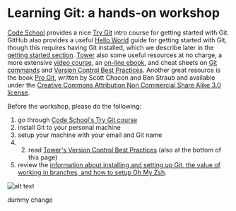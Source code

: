 # Learning Git: a hands-on workshop

[Code School](https://www.codeschool.com) provides a nice [Try Git](https://www.codeschool.com/courses/try-git) intro course for getting started with Git.  GitHub also provides a useful [Hello World](https://guides.github.com/activities/hello-world/) guide for getting started with Git, though this requires having Git installed, which we describe later in the [getting started section](https://github.com/CCP-SAS/learning_git_workshop/tree/master/getting_started).  [Tower](https://www.git-tower.com/?utm_source=learn-git&utm_medium=navigation&utm_campaign=learn-git) also some useful resources at no charge, a more extensive [video course](https://www.git-tower.com/learn/git/videos#episodes), an [on-line ebook](https://www.git-tower.com/learn/git/ebook/en/command-line/introduction), and cheat sheets on [Git commands](https://www.git-tower.com/learn/content/02-cheat-sheets/01-git/git-cheat-sheet-large01.png) and [Version Control Best Practices](https://www.git-tower.com/learn/content/02-cheat-sheets/01-git/git-cheat-sheet-large02.png). Another great resource is the book [Pro Git](https://git-scm.com/book/en/v2), written by Scott Chacon and Ben Straub and available under the [Creative Commons Attribution Non Commercial Share Alike 3.0 license](http://creativecommons.org/licenses/by-nc-sa/3.0/).

Before the workshop, please do the following:

1. go through [Code School's Try Git course](https://www.codeschool.com/courses/try-git) 
2. install Git to your personal machine 
3. setup your machine with your email and Git name
4. 2. read [Tower's Version Control Best Practices](https://www.git-tower.com/learn/content/02-cheat-sheets/01-git/git-cheat-sheet-large02.png) (also at the bottom of this page) 
3. review the [information about installing and setting up Git, the value of working in branches, and how to setup Oh My Zsh](https://github.com/CCP-SAS/learning_git_workshop/tree/master/getting_started).

![alt text](https://www.git-tower.com/learn/content/02-cheat-sheets/01-git/git-cheat-sheet-large02.png "Version Control Best Practices")

dummy change

